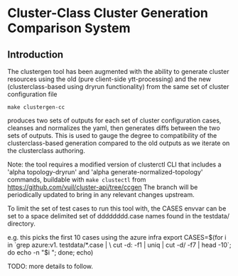# Cluster-Class Cluster Generation Comparison System

## Introduction

The clustergen tool has been augmented with the ability to generate cluster
resources using the old (pure client-side ytt-processing) and the new
(clusterclass-based using dryrun functionality) from the same set of cluster
configuration file

```
make clustergen-cc
```
produces two sets of outputs for each set of cluster configuration cases,
cleanses and normalizes the yaml, then generates diffs between the two sets of
outputs. This is used to gauge the degree to compatibility of the
clusterclass-based generation compared to the old outputs as we iterate on the
clusterclass authoring.

Note: the tool requires a modified version of clusterctl CLI that includes
a 'alpha topology-dryrun' and 'alpha generate-normalized-topology' commands,
buildable with `make clustectl` from 
https://github.com/vuil/cluster-api/tree/ccgen
The branch will be periodically updated to bring in any relevant changes
upstream.

To limit the set of test cases to run this tool with, the CASES envvar can be
set to a space delimited set of dddddddd.case names found in the testdata/
directory.

e.g. this picks the first 10 cases using the azure infra
export CASES=$(for i in `grep azure:v1. testdata/*.case | \
    cut -d: -f1 | uniq | cut -d/ -f7 | head -10`; do echo -n "$i "; done; echo)

TODO: more details to follow.
